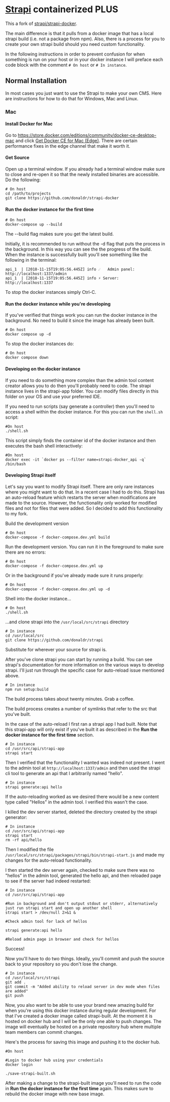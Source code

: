 # [Strapi](https://github.com/strapi/strapi) containerized PLUS

This a fork of [strapi/strapi-docker](https://github.com/strapi/strapi-docker).

The main difference is that it pulls from a docker image that has a local strapi build (i.e. not a package from npm). Also, there is a process for you to create your own strapi build should you need custom functionality. 

In the following instructions in order to prevent confusion for when something is run on your host or in your docker instance I will preface each code block with the comment `# On host` or `# In instance`. 

## Normal Installation 

In most cases you just want to use the Strapi to make your own CMS. Here are instructions for how to do that for Windows, Mac and Linux. 

### Mac

#### Install Docker for Mac

Go to https://store.docker.com/editions/community/docker-ce-desktop-mac and click [Get Docker CE for Mac (Edge)](https://download.docker.com/mac/edge/Docker.dmg). There are certain performance fixes in the edge channel that make it worth it. 

#### Get Source 

Open up a terminal window. If you already had a terminal window make sure to close and re-open it so that the newly installed binaries are accessible. Do the following:

```
# On host
cd /path/to/projects
git clone https://github.com/donaldr/strapi-docker
```

#### Run the docker instance for the first time

```
# On host
docker-compose up --build
```
The --build flag makes sure you get the latest build.

Initially, it is recommended to run without the -d flag that puts the process in the background. In this way you can see the the progress of the build. When the instance is successfully built you'll see something like the following in the terminal:

```
api_1  | [2018-11-15T19:05:56.445Z] info ☄️   Admin panel: http://localhost:1337/admin
api_1  | [2018-11-15T19:05:56.445Z] info ⚡️ Server: http://localhost:1337
```

To stop the docker instances simply Ctrl-C. 

#### Run the docker instance while you're developing

If you've verified that things work you can run the docker instance in the background. No need to build it since the image has already been built.

```
# On host
docker compose up -d
```

To stop the docker instances do:

```
# On host
docker compose down
```

#### Developing on the docker instance

If you need to do something more complex than the admin tool content creator allows you to do then you'll probably need to code. The strapi instance lives in the strapi-app folder. You can modify files directly in this folder on your OS and use your preferred IDE. 

If you need to run scripts (say generate a controller) then you'll need to access a shell within the docker instance. For this you can run the `shell.sh` script:

```
#On host
./shell.sh
```

This script simply finds the container id of the docker instance and then executes the bash shell interactively:

```
#On host
docker exec -it `docker ps --filter name=strapi-docker_api -q` /bin/bash
```

#### Developing Strapi itself

Let's say you want to modify Strapi itself. There are only rare instances where you might want to do that. In a recent case I had to do this. Strapi has an auto-reload feature which restarts the server when modifications are made to the source. However, the functionality only worked for modified files and not for files that were added. So I decided to add this functionality to my fork.

Build the development version

```
# On host
docker-compose -f docker-compose.dev.yml build
```

Run the development version. You can run it in the foreground to make sure there are no errors:

```
# On host
docker-compose -f docker-compose.dev.yml up
```

Or in the background if you've already made sure it runs properly:

```
# On host
docker-compose -f docker-compose.dev.yml up -d
```

Shell into the docker instance...

```
# On host
./shell.sh
```

...and clone strapi into the `/usr/local/src/strapi` directory

```
# In instance
cd /usr/local/src
git clone https://github.com/donaldr/strapi
```

Substitute for wherever your source for strapi is. 

After you've clone strapi you can start by running a build. You can see strapi's documentation for more information on the various ways to develop strapi. I'll just run through the specific case for auto-reload issue mentioned above. 

```
# In instance
npm run setup:build
```

The build process takes about twenty minutes. Grab a coffee. 

The build process creates a number of symlinks that refer to the src that you've built. 

In the case of the auto-reload I first ran a strapi app I had built. Note that this strapi-app will only exist if you've built it as described in the **Run the docker instance for the first time** section.

```
# In instance
cd /usr/src/api/strapi-app
strapi start
```

Then I verified that the functionality I wanted was indeed not present. I went to the admin tool at `http://localhost:1337/admin` and then used the strapi cli tool to generate an api that I arbitrarily named "hello".

```
# In instance
strapi generate:api hello
```

If the auto-reloading worked as we desired there would be a new content type called "Hellos" in the admin tool. I verified this wasn't the case. 

I killed the dev server started, deleted the directory created by the strapi generator:

```
# In instance
cd /usr/src/api/strapi-app
strapi start
rm -rf api/hello
```

Then I modified the file `/usr/local/src/strapi/packages/strapi/bin/strapi-start.js` and made my changes for the auto-reload functionality. 

I then started the dev server again, checked to make sure there was no "hellos" in the admin tool, generated the hello api, and then reloaded page to see if the server had indeed restarted:

```
# In instance
cd /usr/src/api/strapi-app

#Run in background and don't output stdout or stderr, alternatively just run strapi start and open up another shell
strapi start > /dev/null 2>&1 &

#Check admin tool for lack of hellos

strapi generate:api hello

#Reload admin page in browser and check for hellos
```

Success!

Now you'll have to do two things. Ideally, you'll commit and push the source back to your repository so you don't lose the change. 

```
# In instance
cd /usr/local/src/strapi
git add . 
git commit -m "Added ability to reload server in dev mode when files are added"
git push
```

Now, you also want to be able to use your brand new amazing build for when you're using this docker instance during regular development. For that I've created a docker image called strapi-built. At the moment it is hosted on docker hub and I will be the only one able to push changes. The image will eventually be hosted on a private repository hub where multiple team members can commit changes. 

Here's the process for saving this image and pushing it to the docker hub. 

```
#On host

#Login to docker hub using your credentials
docker login 

./save-strapi-built.sh
```

After making a change to the strapi-built image you'll need to run the code in **Run the docker instance for the first time** again. This makes sure to rebuild the docker image with new base image. 
